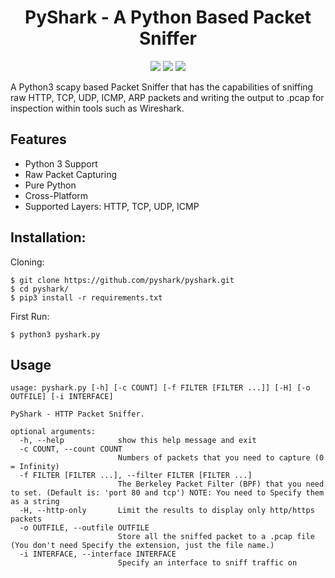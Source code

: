 <h1 align="center">PyShark - A Python Based Packet Sniffer</h1>
<p align="center">
  <img src="https://img.shields.io/badge/Python-3.7-yellow?style=for-the-badge&logo=python">
  <img src="https://img.shields.io/badge/build-stable-green?style=for-the-badge&logo=build">
  <img src="https://img.shields.io/badge/version-1.0-red?style=for-the-badge&logo=version">

A Python3 scapy based Packet Sniffer that has the capabilities of sniffing raw HTTP, TCP, UDP, ICMP, ARP packets and writing the output to .pcap for inspection within tools such as Wireshark.

## Features
<ul>
  <li>Python 3 Support</li>
  <li>Raw Packet Capturing</li>
  <li>Pure Python</li>
  <li>Cross-Platform</li>
  <li>Supported Layers: HTTP, TCP, UDP, ICMP</li>
</ul>

## Installation:
Cloning:
```
$ git clone https://github.com/pyshark/pyshark.git
$ cd pyshark/
$ pip3 install -r requirements.txt
```

First Run:
```
$ python3 pyshark.py
```

## Usage
```
usage: pyshark.py [-h] [-c COUNT] [-f FILTER [FILTER ...]] [-H] [-o OUTFILE] [-i INTERFACE]

PyShark - HTTP Packet Sniffer.

optional arguments:
  -h, --help            show this help message and exit
  -c COUNT, --count COUNT
                        Numbers of packets that you need to capture (0 = Infinity)
  -f FILTER [FILTER ...], --filter FILTER [FILTER ...]
                        The Berkeley Packet Filter (BPF) that you need to set. (Default is: 'port 80 and tcp') NOTE: You need to Specify them as a string
  -H, --http-only       Limit the results to display only http/https packets
  -o OUTFILE, --outfile OUTFILE
                        Store all the sniffed packet to a .pcap file (You don't need Specify the extension, just the file name.)
  -i INTERFACE, --interface INTERFACE
                        Specify an interface to sniff traffic on
```
